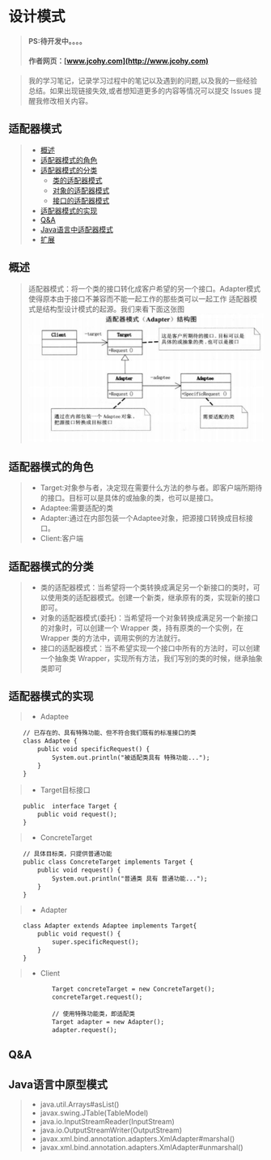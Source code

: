 
#  设计模式
> #### PS:待开发中。。。。
> #### 作者网页：[www.jcohy.com](http://www.jcohy.com)  	

>  我的学习笔记，记录学习过程中的笔记以及遇到的问题,以及我的一些经验总结。如果出现链接失效,或者想知道更多的内容等情况可以提交 Issues 提醒我修改相关内容。

## 适配器模式
> * [概述](#gaishu)
> * [适配器模式的角色](#role)
> * [适配器模式的分类](#sort)
>   *  [类的适配器模式](#lei)
>   *  [对象的适配器模式](#duixiang)
>   *  [接口的适配器模式](#jiekou)
> * [适配器模式的实现](#shixian)
> * [Q&A](#qa)
> * [Java语言中适配器模式](#java)
> * [扩展](#kuozhan)

<p id ="gaishu" />

##  概述
>  适配器模式：将一个类的接口转化成客户希望的另一个接口。Adapter模式使得原本由于接口不兼容而不能一起工作的那些类可以一起工作
>  适配器模式是结构型设计模式的起源。我们来看下面这张图
>  ![结构图](https://github.com/jiachao23/jcohy-study-sample/blob/master/jcohy-studydesign-pattern/src/main/resources/static/images/adapter.png)

##  适配器模式的角色
>  *  Target:对象参与者，决定现在需要什么方法的参与者。即客户端所期待的接口。目标可以是具体的或抽象的类，也可以是接口。
>  *  Adaptee:需要适配的类
>  *  Adapter:通过在内部包装一个Adaptee对象，把源接口转换成目标接口。
>  *  Client:客户端

## 适配器模式的分类
>  *  类的适配器模式：当希望将一个类转换成满足另一个新接口的类时，可以使用类的适配器模式。创建一个新类，继承原有的类，实现新的接口即可。</br>
>  *  对象的适配器模式(委托)：当希望将一个对象转换成满足另一个新接口的对象时，可以创建一个 Wrapper 类，持有原类的一个实例，在 Wrapper 类的方法中，调用实例的方法就行。</br>
>  *  接口的适配器模式：当不希望实现一个接口中所有的方法时，可以创建一个抽象类 Wrapper，实现所有方法，我们写别的类的时候，继承抽象类即可</br>

##  适配器模式的实现
>  *  Adaptee

        // 已存在的、具有特殊功能、但不符合我们既有的标准接口的类
        class Adaptee {
            public void specificRequest() {
                System.out.println("被适配类具有 特殊功能...");
            }
        }

>  *  Target目标接口

        public  interface Target {
            public void request();
        }

>  *  ConcreteTarget

        // 具体目标类，只提供普通功能
        public class ConcreteTarget implements Target {
            public void request() {
                System.out.println("普通类 具有 普通功能...");
            }
        }

>  *  Adapter

        class Adapter extends Adaptee implements Target{
            public void request() {
                super.specificRequest();
            }
        } 
>  *  Client

                Target concreteTarget = new ConcreteTarget();
        		concreteTarget.request();
        		
        		// 使用特殊功能类，即适配类
        		Target adapter = new Adapter();
        		adapter.request(); 
       		     
<p id ="qa" />

##  Q&A

<p id ="java" />

## Java语言中原型模式
>  *  java.util.Arrays#asList()
>  *  javax.swing.JTable(TableModel)
>  *  java.io.InputStreamReader(InputStream)
>  *  java.io.OutputStreamWriter(OutputStream)
>  *  javax.xml.bind.annotation.adapters.XmlAdapter#marshal()
>  *  javax.xml.bind.annotation.adapters.XmlAdapter#unmarshal()

<p id ="kuozhan" />
